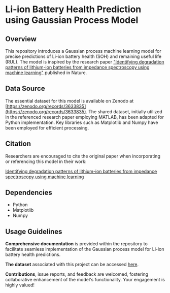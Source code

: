 # Li-ion Battery Health Prediction using Gaussian Process Model

## Overview

This repository introduces a Gaussian process machine learning model for precise predictions of Li-ion battery health (SOH) and remaining useful life (RUL). The model is inspired by the research paper ["Identifying degradation patterns of lithium-ion batteries from impedance spectroscopy using machine learning"](https://www.nature.com/articles/s41467-020-15235-7) published in Nature.

## Data Source

The essential dataset for this model is available on Zenodo at [https://zenodo.org/records/3633835](https://zenodo.org/records/3633835). The shared dataset, initially utilized in the referenced research paper employing MATLAB, has been adapted for Python implementation. Key libraries such as Matplotlib and Numpy have been employed for efficient processing.

## Citation

Researchers are encouraged to cite the original paper when incorporating or referencing this model in their work:

[Identifying degradation patterns of lithium-ion batteries from impedance spectroscopy using machine learning](https://www.nature.com/articles/s41467-020-15235-7)

## Dependencies

- Python
- Matplotlib
- Numpy

## Usage Guidelines

**Comprehensive documentation** is provided within the repository to facilitate seamless implementation of the Gaussian process model for Li-ion battery health predictions.

**The dataset** associated with this project can be accessed [here](https://zenodo.org/records/3633835).

**Contributions**, issue reports, and feedback are welcomed, fostering collaborative enhancement of the model's functionality. Your engagement is highly valued!
